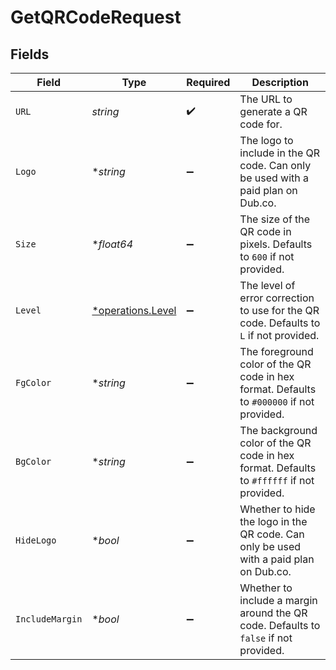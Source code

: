 # GetQRCodeRequest


## Fields

| Field                                                                                     | Type                                                                                      | Required                                                                                  | Description                                                                               |
| ----------------------------------------------------------------------------------------- | ----------------------------------------------------------------------------------------- | ----------------------------------------------------------------------------------------- | ----------------------------------------------------------------------------------------- |
| `URL`                                                                                     | *string*                                                                                  | :heavy_check_mark:                                                                        | The URL to generate a QR code for.                                                        |
| `Logo`                                                                                    | **string*                                                                                 | :heavy_minus_sign:                                                                        | The logo to include in the QR code. Can only be used with a paid plan on Dub.co.          |
| `Size`                                                                                    | **float64*                                                                                | :heavy_minus_sign:                                                                        | The size of the QR code in pixels. Defaults to `600` if not provided.                     |
| `Level`                                                                                   | [*operations.Level](../../models/operations/level.md)                                     | :heavy_minus_sign:                                                                        | The level of error correction to use for the QR code. Defaults to `L` if not provided.    |
| `FgColor`                                                                                 | **string*                                                                                 | :heavy_minus_sign:                                                                        | The foreground color of the QR code in hex format. Defaults to `#000000` if not provided. |
| `BgColor`                                                                                 | **string*                                                                                 | :heavy_minus_sign:                                                                        | The background color of the QR code in hex format. Defaults to `#ffffff` if not provided. |
| `HideLogo`                                                                                | **bool*                                                                                   | :heavy_minus_sign:                                                                        | Whether to hide the logo in the QR code. Can only be used with a paid plan on Dub.co.     |
| `IncludeMargin`                                                                           | **bool*                                                                                   | :heavy_minus_sign:                                                                        | Whether to include a margin around the QR code. Defaults to `false` if not provided.      |
